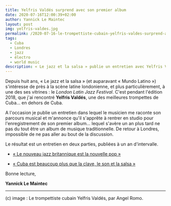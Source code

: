```yaml
---
title: Yelfris Valdés surprend avec son premier album
date: 2020-07-16T12:00:39+02:00
author: Yannick Le Maintec
layout: post
img: yelfris-valdes.jpg
permalink: /2020-07-16-le-trompettiste-cubain-yelfris-valdes-surprend-avec-for-the-ones/
tags:
  - Cuba
  - Londres
  - jazz
  - électro
  - world music
description: « Le jazz et la salsa » publie un entretien avec Yelfris Valdés. Le trompettiste cubain installé à Londres vient de signer « For The Ones », un premier album surprenant entre jazz, world music et électro.
---
```


Depuis huit ans, « Le jazz et la salsa » (et auparavant « Mundo Latino ») s'intéresse de près à la scène latine londonienne, et plus particulièrement, à une des ses vitrines : le *London Latin Jazz Festival*. C'est pendant l'édition 2018, que j'ai rencontré **Yelfris Valdés**, une des meilleures trompettes de Cuba... en dehors de Cuba.

A l'occasion je publie un entretien dans lequel le musicien me raconte son parcours musical et m'annonce qu'il s'apprête à rentrer en studio pour l'enregistrement de son premier album... lequel s'avère un an plus tard ne pas du tout être un album de musique traditionnelle. De retour à Londres, impossible de ne pas aller au bout de la discussion. 


Le résultat est un entretien en deux parties, publiées à un an d'intervalle. 

  
* [« Le nouveau jazz britannique est la nouvelle pop »](https://www.lemonde.fr/le-jazz-et-la-salsa/article/2018/11/12/yelfris-valdes-le-nouveau-jazz-britannique-est-la-nouvelle-pop_5382281_5324427.html)

* [« Cuba est beaucoup plus que la clave, le son et la salsa »](https://www.lemonde.fr/le-jazz-et-la-salsa/article/2020/06/13/yelfris-valdes-cuba-est-beaucoup-plus-que-la-clave-le-son-et-la-salsa_6042753_5324427.html)


Bonne lecture,

**Yannick Le Maintec**

---
(c) image : Le trompettiste cubain Yelfris Valdés, par Angel Romo.
